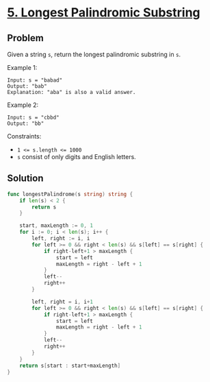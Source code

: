 # [5. Longest Palindromic Substring](https://leetcode.com/problems/longest-palindromic-substring/)

## Problem

Given a string `s`, return the longest palindromic substring in `s`.


Example 1:

```
Input: s = "babad"
Output: "bab"
Explanation: "aba" is also a valid answer.
```

Example 2:

```
Input: s = "cbbd"
Output: "bb"
``` 

Constraints:

- `1 <= s.length <= 1000`
- `s` consist of only digits and English letters.

## Solution

```go
func longestPalindrome(s string) string {
	if len(s) < 2 {
		return s
	}

	start, maxLength := 0, 1
	for i := 0; i < len(s); i++ {
		left, right := i, i
		for left >= 0 && right < len(s) && s[left] == s[right] {
			if right-left+1 > maxLength {
				start = left
				maxLength = right - left + 1
			}
			left--
			right++
		}

		left, right = i, i+1
		for left >= 0 && right < len(s) && s[left] == s[right] {
			if right-left+1 > maxLength {
				start = left
				maxLength = right - left + 1
			}
			left--
			right++
		}
	}
	return s[start : start+maxLength]
}
```